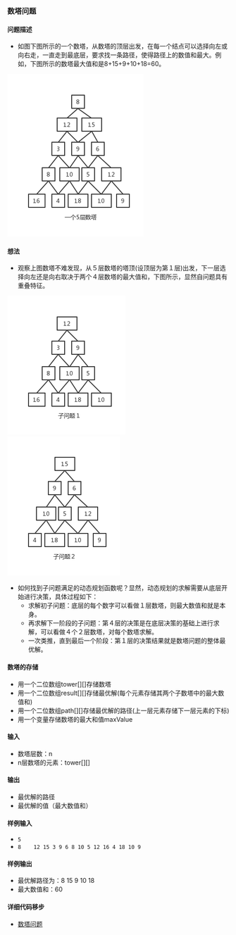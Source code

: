 ### 数塔问题
#### 问题描述

- 如图下图所示的一个数塔，从数塔的顶层出发，在每一个结点可以选择向左或向右走，一直走到最底层，要求找一条路径，使得路径上的数值和最大。例如，下图所示的数塔最大值和是8+15+9+10+18=60。

![数塔](../../images/data-tower.png)

#### 想法

- 观察上图数塔不难发现，从５层数塔的塔顶(设顶层为第１层)出发，下一层选择向左还是向右取决于两个４层数塔的最大值和，下图所示，显然自问题具有重叠特征。

![子问题1](../../images/sub-tower1.png) ![子问题2](../../images/sub-tower2.png)

- 如何找到子问题满足的动态规划函数呢？显然，动态规划的求解需要从底层开始进行决策，具体过程如下：
  - 求解初子问题：底层的每个数字可以看做１层数塔，则最大数值和就是本身。
  - 再求解下一阶段的子问题：第４层的决策是在底层决策的基础上进行求解，可以看做４个２层数塔，对每个数塔求解。
  - 一次类推，直到最后一个阶段：第１层的决策结果就是数塔问题的整体最优解。

#### 数塔的存储

- 用一个二位数组tower[][]存储数塔
- 用一个二位数组result[][]存储最优解(每个元素存储其两个子数塔中的最大数值和)
- 用一个二位数组path[][]存储最优解的路径(上一层元素存储下一层元素的下标)
- 用一个变量存储数塔的最大和值maxValue

#### 输入

- 数塔层数：n
- n层数塔的元素：tower[][]

#### 输出

- 最优解的路径
- 最优解的值（最大数值和）

#### 样例输入

- `5`
- `8   
12 15
3 9 6
8 10 5 12
16 4 18 10 9
`

#### 样例输出

- 最优解路径为：8 15 9 10 18
- 最大数值和：60

#### 详细代码移步

- [数塔问题](https://github.com/Mr-Joke/Algorithm/blob/master/Dynamic/src/DataTower.java)
